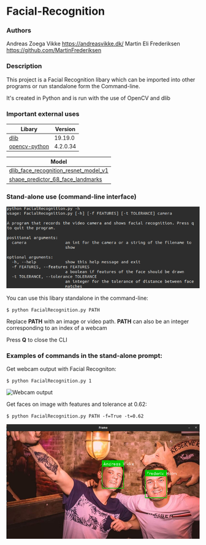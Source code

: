 # Facial-Recognition

### Authors
Andreas Zoega Vikke
https://andreasvikke.dk/
Martin Eli Frederiksen
https://github.com/MartinFrederiksen

### Description
This project is a Facial Recognition libary which can be imported into other programs or run standalone form the Command-line.

It's created in Python and is run with the use of OpenCV and dlib

### Important external uses
|Libary|Version|
|---|---|
|[dlib](https://pypi.org/project/dlib/)|19.19.0|
|[opencv-python](https://pypi.org/project/opencv-python/)|4.2.0.34|

|Model|
|---|
|[dlib_face_recognition_resnet_model_v1](https://github.com/davisking/dlib-models)|
|[shape_predictor_68_face_landmarks](https://github.com/davisking/dlib-models)|

### Stand-alone use (command-line interface)
![CLI Help](https://raw.githubusercontent.com/AndreasVikke/Facial-Recognition/master/images/readme/Console-Help.png)

You can use this libary standalone in the command-line:
``` 
$ python FacialRecognition.py PATH
```
Replace **PATH** with an image or video path.
**PATH** can also be an integer corresponding to an index of a webcam

Press **Q** to close the CLI

### Examples of commands in the stand-alone prompt:
Get webcam output with Facial Recogniton:
```
$ python FacialRecognition.py 1
```
![Webcam output](https://raw.githubusercontent.com/AndreasVikke/Facial-Recognition/master/images/readme/webcam.gif)

Get faces on image with features and tolerance at 0.62:
```
$ python FacialRecognition.py PATH -f=True -t=0.62
```
![Image with features](https://raw.githubusercontent.com/AndreasVikke/Facial-Recognition/master/images/readme/FredVikke.png)